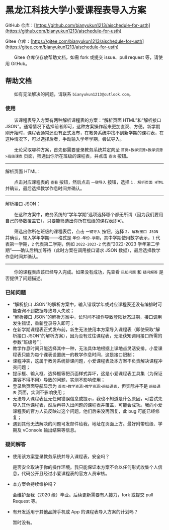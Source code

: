 # 黑龙江科技大学小爱课程表导入方案

GitHub 仓库：[https://github.com/bianyukun1213/aischedule-for-usth](https://github.com/bianyukun1213/aischedule-for-usth)

Gitee 仓库：[https://gitee.com/bianyukun1213/aischedule-for-usth](https://gitee.com/bianyukun1213/aischedule-for-usth)

&emsp;&emsp;Gitee 仓库仅存放帮助文档，如需 fork 或提交 issue、pull request 等，请使用 GitHub。

## 帮助文档

&emsp;&emsp;如有无法解决的问题，请联系 `bianyukun1213@outlook.com`。

### 使用

&emsp;&emsp;该课程表导入方案有两种解析课程表的方案：“解析页面 HTML”和“解析接口 JSON”。通常情况下选择前者即可，这种方案操作起来更加直观、方便。新学期刚开始时，课程表通常还没有正式发布，在教务系统中找不到新学期的课程表，在这种情况下，可以选择后者，手动输入学年学期，尝试导入。

&emsp;&emsp;无论采取哪种方案，首先都需要登录教务系统并定向至 `首页>教学资源>教学资源>班级课表` 页面，筛选出你所在班级的课程表，并点击 `查询` 按钮。

---

解析页面 HTML：

&emsp;&emsp;点击对应课程表的 `查看` 按钮，然后点击 `一键导入` 按钮，选择 `1. 解析页面 HTML` 并确认，最后选择教学作息时间并确认。

---

解析接口 JSON：

&emsp;&emsp;在这种方案中，教务系统的“学年学期”选项选择哪个都无所谓（因为我们要用自己的参数覆盖它），只要能筛选出你所在班级的课程表即可。

&emsp;&emsp;筛选出你所在班级的课程表后，点击 `一键导入` 按钮，选择 `2. 解析接口 JSON` 并确认，输入学年学期——格式是 `年份-年份-学期`，其中学期使用数字表示，`1` 代表第一学期，`2` 代表第二学期，例如 `2022-2023-2` 代表“2022-2023 学年第二学期”——确认后稍加等待（此时方案在调用接口请求 JSON 数据），最后选择教学作息时间并确认。

---

&emsp;&emsp;你的课程表应该已经导入完成。如果没有成功，先查看 `已知问题` 和 `疑问解答` 是否提供了问题描述。

### 已知问题

- “解析接口 JSON”的解析方案中，输入错误学年或对应课程表还没有编排时可能查询不到数据导致导入失败；
- “解析接口 JSON”的解析方案中，长时间不操作导致登陆状态过期，接口调用发生错误，重新登录导入即可；
- 在新学期课程表正式发布前，新生无法使用本方案导入课程表（即使采取“解析接口 JSON”的解析方案），因为没有过往课程表，无法获知调用接口所需的参数“班级号”；
- 教学作息时间只能选择其中一种，无法具体地根据上课地点灵活安排。小爱课程表只能为每个课表设置统一的教学作息时间，这是接口限制；
- 课程冲突，这属于教务系统排课问题，小爱课程表及本方案不负责解决课程冲突问题；
- 提示框、输入框、选择框等把页面样式弄坏，这是小爱课程表工具集（为保证兼容不得不用）导致的问题，实测不影响使用；
- 登录后页面导航显示为 `首页>教学资源>教学资源>班级课表`，但实际并不是 `班级课表` 页面，实测不影响使用；
- 无法导入课程表且无任何错误信息或提示，我也不知道是什么原因，可尝试先导入其他课程表，然后再导入出问题的课程表并覆盖，可能会成功。我向小爱课程表的官方人员反映过这个问题，他们后来没再回复，此 bug 可能已经修复；
- 遇到其他无法解决的问题可发邮件给我，地址在页面上方。最好附带班级、学期及 vConsole 输出结果等信息。

### 疑问解答

- 使用该方案登录教务系统并导入课程表，安全吗？

  是否安全取决于你的操作环境。我只能保证本方案不会以任何形式收集个人信息，代码公开且经过小爱课程表的官方人员审核。

- 本方案会持续维护吗？

  会维护至我（2020 级）毕业。后续更新需要有人接力，fork 或提交 pull Request 等。

- 有开发适用于其他品牌手机或 App 的课程表导入方案的计划吗？

  暂时没有。
